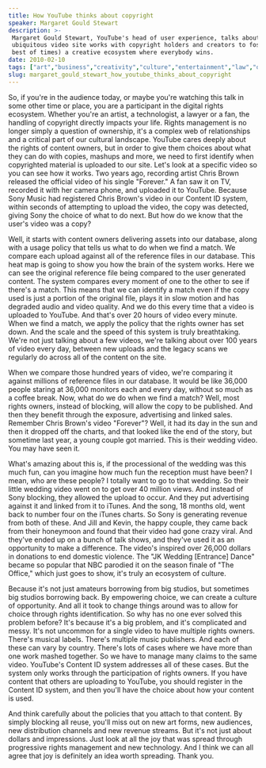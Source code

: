 ```yaml
---
title: How YouTube thinks about copyright
speaker: Margaret Gould Stewart
description: >-
 Margaret Gould Stewart, YouTube's head of user experience, talks about how the
 ubiquitous video site works with copyright holders and creators to foster (at the
 best of times) a creative ecosystem where everybody wins.
date: 2010-02-10
tags: ["art","business","creativity","culture","entertainment","law","online-video","technology"]
slug: margaret_gould_stewart_how_youtube_thinks_about_copyright
---
```


So, if you're in the audience today, or maybe you're watching this talk in some other time
or place, you are a participant in the digital rights ecosystem. Whether you're an artist,
a technologist, a lawyer or a fan, the handling of copyright directly impacts your life.
Rights management is no longer simply a question of ownership, it's a complex web of
relationships and a critical part of our cultural landscape. YouTube cares deeply about
the rights of content owners, but in order to give them choices about what they can do
with copies, mashups and more, we need to first identify when copyrighted material is
uploaded to our site. Let's look at a specific video so you can see how it works. Two years
ago, recording artist Chris Brown released the official video of his single "Forever." A
fan saw it on TV, recorded it with her camera phone, and uploaded it to YouTube. Because
Sony Music had registered Chris Brown's video in our Content ID system, within seconds of
attempting to upload the video, the copy was detected, giving Sony the choice of what to
do next. But how do we know that the user's video was a copy?

Well, it starts with content owners delivering assets into our database, along with a
usage policy that tells us what to do when we find a match. We compare each upload against
all of the reference files in our database. This heat map is going to show you how the
brain of the system works. Here we can see the original reference file being compared to
the user generated content. The system compares every moment of one to the other to see if
there's a match. This means that we can identify a match even if the copy used is just a
portion of the original file, plays it in slow motion and has degraded audio and video
quality. And we do this every time that a video is uploaded to YouTube. And that's over 20
hours of video every minute. When we find a match, we apply the policy that the rights
owner has set down. And the scale and the speed of this system is truly breathtaking. We're
not just talking about a few videos, we're talking about over 100 years of video every
day, between new uploads and the legacy scans we regularly do across all of the content on
the site.

When we compare those hundred years of video, we're comparing it against millions of
reference files in our database. It would be like 36,000 people staring at 36,000 monitors
each and every day, without so much as a coffee break. Now, what do we do when we find a
match? Well, most rights owners, instead of blocking, will allow the copy to be published.
And then they benefit through the exposure, advertising and linked sales. Remember Chris
Brown's video "Forever"? Well, it had its day in the sun and then it dropped off the
charts, and that looked like the end of the story, but sometime last year, a young couple
got married. This is their wedding video. You may have seen it.

What's amazing about this is, if the processional of the wedding was this much fun, can
you imagine how much fun the reception must have been? I mean, who are these people? I
totally want to go to that wedding. So their little wedding video went on to get over 40
million views. And instead of Sony blocking, they allowed the upload to occur. And they
put advertising against it and linked from it to iTunes. And the song, 18 months old, went
back to number four on the iTunes charts. So Sony is generating revenue from both of
these. And Jill and Kevin, the happy couple, they came back from their honeymoon and found
that their video had gone crazy viral. And they've ended up on a bunch of talk shows, and
they've used it as an opportunity to make a difference. The video's inspired over 26,000
dollars in donations to end domestic violence. The "JK Wedding [Entrance] Dance" became so
popular that NBC parodied it on the season finale of "The Office," which just goes to
show, it's truly an ecosystem of culture.

Because it's not just amateurs borrowing from big studios, but sometimes big studios
borrowing back. By empowering choice, we can create a culture of opportunity. And all it
took to change things around was to allow for choice through rights identification. So why
has no one ever solved this problem before? It's because it's a big problem, and it's
complicated and messy. It's not uncommon for a single video to have multiple rights
owners. There's musical labels. There's multiple music publishers. And each of these can
vary by country. There's lots of cases where we have more than one work mashed together.
So we have to manage many claims to the same video. YouTube's Content ID system addresses
all of these cases. But the system only works through the participation of rights owners.
If you have content that others are uploading to YouTube, you should register in the
Content ID system, and then you'll have the choice about how your content is
used.

And think carefully about the policies that you attach to that content. By simply blocking
all reuse, you'll miss out on new art forms, new audiences, new distribution channels and
new revenue streams. But it's not just about dollars and impressions. Just look at all the
joy that was spread through progressive rights management and new technology. And I think
we can all agree that joy is definitely an idea worth spreading. Thank you.

<!--
ad_duration=3.33
event="TED2010"
external_start_time=0
intro_duration=11.82
is_subtitle_required="False"
is_talk_featured="True"
language="en"
language_swap="False"
native_language="en"
number_of_related_talks=6
number_of_speakers=1
number_of_subtitled_videos=35
number_of_tags=8
number_of_talk_download_languages=36
number_of_talk_more_resources=0
number_of_talk_recommendations=0
number_of_talks_take_actions=0
post_ad_duration=0.83
published_timestamp="2010-06-15 08:40:00"
recording_date="2010-02-10"
speaker_description="User experience master"
speaker_is_published=1
speaker_name="Margaret Gould Stewart"
talk_name="How YouTube thinks about copyright"
talks_tags=["art","business","creativity","culture","entertainment","law","online-video","technology"]
url_audio="https://download.ted.com/talks/MargaretStewart_2010U.mp3?apikey=acme-roadrunner"
url_photo_speaker="https://pe.tedcdn.com/images/ted/3bf88078727d4a9cc66282b0c0795f04acb537b9_254x191.jpg"
url_photo_talk="https://pe.tedcdn.com/images/ted/177724_800x600.jpg"
url_webpage="https://www.ted.com/talks/margaret_gould_stewart_how_youtube_thinks_about_copyright"
video_type_name="TED Stage Talk"
-->